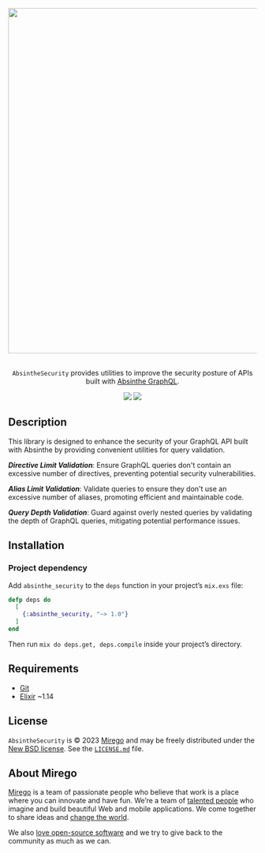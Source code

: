 <div align="center">
  <img src="https://github.com/mirego/absinthe_security/assets/11348/3814bf39-6a9d-4e72-9029-8e66b0b9f761" width="700" />
  <p><br /><code>AbsintheSecurity</code> provides utilities to improve the security posture of APIs built with <a href="https://absinthe-graphql.org/">Absinthe GraphQL</a>.</p>
  <a href="https://github.com/mirego/absinthe_security/actions/workflows/ci.yaml?branch=main"><img src="https://github.com/mirego/absinthe_security/actions/workflows/ci.yaml/badge.svg?branch=main" /></a>
  <a href="https://hex.pm/packages/absinthe_security"><img src="https://img.shields.io/hexpm/v/absinthe_security.svg" /></a>
</div>

## Description

This library is designed to enhance the security of your GraphQL API built with Absinthe by providing convenient utilities for query validation.

***Directive Limit Validation***: Ensure GraphQL queries don't contain an excessive number of directives, preventing potential security vulnerabilities.

***Alias Limit Validation***: Validate queries to ensure they don't use an excessive number of aliases, promoting efficient and maintainable code.

***Query Depth Validation***: Guard against overly nested queries by validating the depth of GraphQL queries, mitigating potential performance issues.

## Installation

### Project dependency

Add `absinthe_security` to the `deps` function in your project’s `mix.exs` file:

```elixir
defp deps do
  [
    {:absinthe_security, "~> 1.0"}
  ]
end
```

Then run `mix do deps.get, deps.compile` inside your project’s directory.

## Requirements

- [Git](https://git-scm.com)
- [Elixir](https://elixir-lang.org/) ~1.14

## License

`AbsintheSecurity` is © 2023 [Mirego](https://www.mirego.com) and may be freely distributed under the [New BSD license](http://opensource.org/licenses/BSD-3-Clause). See the [`LICENSE.md`](https://github.com/mirego/absinthe_security/blob/main/LICENSE.md) file.

## About Mirego

[Mirego](https://www.mirego.com) is a team of passionate people who believe that work is a place where you can innovate and have fun. We’re a team of [talented people](https://life.mirego.com) who imagine and build beautiful Web and mobile applications. We come together to share ideas and [change the world](http://www.mirego.org).

We also [love open-source software](https://open.mirego.com) and we try to give back to the community as much as we can.

